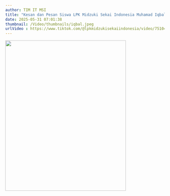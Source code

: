 ```yaml
---
author: TIM IT MSI
title: "Kesan dan Pesan Siswa LPK Midzuki Sekai Indonesia Muhamad Iqbal"
date: 2025-05-31 07:01:38
thumbnail: /Video/thumbnails/iqbal.jpeg
urlVideo : https://www.tiktok.com/@lpkmidzukisekaiindonesia/video/7510476840637664518?is_from_webapp=1&sender_device=pc&web_id=7525649813115766280
---
```

<p><a href="https://www.tiktok.com/@lpkmidzukisekaiindonesia/video/7510476840637664518?is_from_webapp=1&sender_device=pc&web_id=7525649813115766280"><img src="/images/iqbal.jpeg" alt="" width="381" height="475" /></a></p>

<p>&nbsp;</p>

